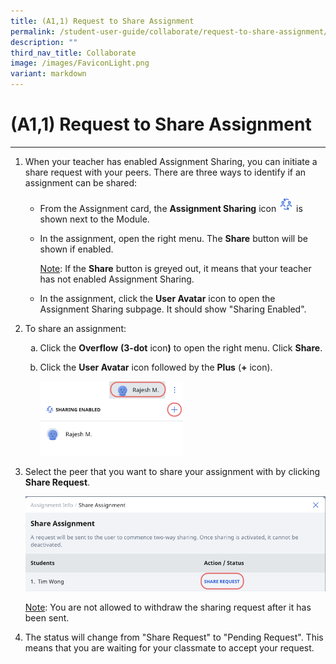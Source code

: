 ```yaml
---
title: (A1,1) Request to Share Assignment
permalink: /student-user-guide/collaborate/request-to-share-assignment/
description: ""
third_nav_title: Collaborate
image: /images/FaviconLight.png
variant: markdown
---
```

<h1 id="-1a-request-to-share-assignment">(A1,1) Request to Share Assignment</h1><hr>
<ol>
<li><p>When your teacher has enabled Assignment Sharing, you can initiate a share request with your peers. There are three ways to identify if an assignment can be shared:</p>
<ul>
<li>From the Assignment card, the <strong>Assignment Sharing</strong> icon <img style="width:1.5rem; display: inline;" src="/images/Icons/SharingEnabled.svg"> is shown next to the Module.</li>
<li><p>In the assignment, open the right menu. The <strong>Share</strong> button will be shown if enabled.</p>
	<p><u>Note</u>: If the <strong>Share</strong> button is greyed out, it means that your teacher has not enabled Assignment Sharing.</p>
</li>
<li><p>In the assignment, click the <strong>User Avatar</strong> icon to open the Assignment Sharing subpage. It should show "Sharing Enabled".</p>
</li>
</ul>
</li>
<li><p>To share an assignment:</p>
<ol style="list-style-type: lower-alpha;">
<li>Click the <strong>Overflow</strong> <strong>(3-dot</strong> icon<strong>)</strong> to open the right menu. Click <strong>Share</strong>.</li>
<li><p>Click the <strong>User Avatar</strong> icon followed by the <strong>Plus</strong> (<strong>+</strong> icon).</p>
<p> <img style="width: 50%;" src="/images/1Student/CO-RequestShare1.png"></p>
</li>
</ol>
</li>
<li><p>Select the peer that you want to share your assignment with by clicking <strong>Share Request</strong>.</p>
<p> <img src="/images/1Student/CO-RequestShare2.png"></p>
	<p> <u>Note</u>: You are not allowed to withdraw the sharing request after it has been sent.</p>
</li>
<li><p>The status will change from "Share Request" to "Pending Request". This means that you are waiting for your classmate to accept your request.</p>
</li>
</ol>